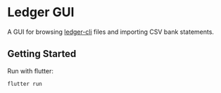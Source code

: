 # Ledger GUI

A GUI for browsing [ledger-cli](https://ledger-cli.org/) files and
importing CSV bank statements.


## Getting Started

Run with flutter:

    flutter run


